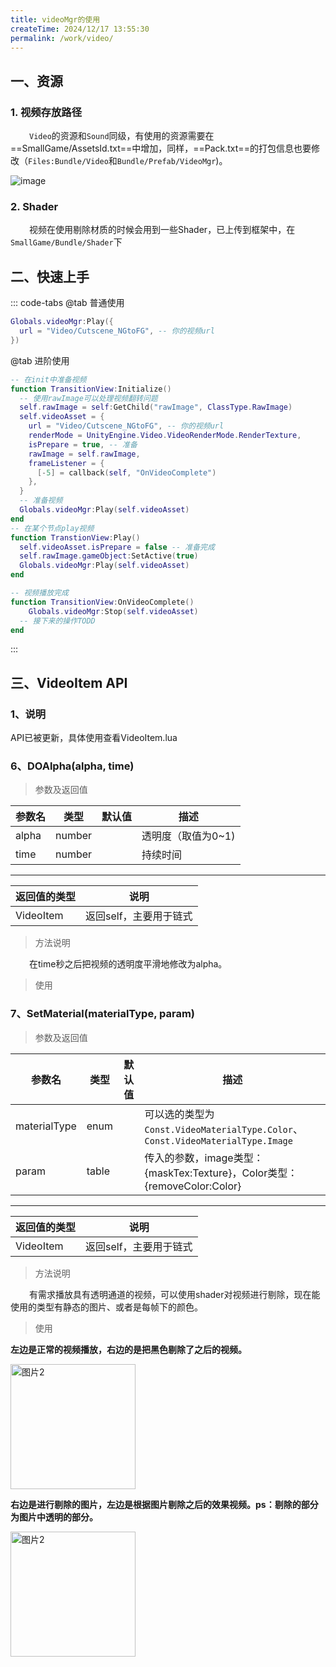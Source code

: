```yaml
---
title: videoMgr的使用
createTime: 2024/12/17 13:55:30
permalink: /work/video/
---
```


<style>
  .left2 {
    margin-left: 30px;
  }
</style>

## 一、资源
### 1. 视频存放路径
<span class="left2" />`Video`的资源和`Sound`同级，有使用的资源需要在==SmallGame/AssetsId.txt==中增加，同样，==Pack.txt==的打包信息也要修改（`Files:Bundle/Video`和`Bundle/Prefab/VideoMgr`)。  

![image](https://oss.dyx666.icu/image/work/videoUrl.png)
### 2. Shader
<span class="left2" />视频在使用剔除材质的时候会用到一些Shader，已上传到框架中，在`SmallGame/Bundle/Shader`下

## 二、快速上手
::: code-tabs
@tab 普通使用
``` lua
Globals.videoMgr:Play({
  url = "Video/Cutscene_NGtoFG", -- 你的视频url
})
```
@tab 进阶使用
``` lua
-- 在init中准备视频
function TransitionView:Initialize() 
  -- 使用rawImage可以处理视频翻转问题
  self.rawImage = self:GetChild("rawImage", ClassType.RawImage)
  self.videoAsset = {
    url = "Video/Cutscene_NGtoFG", -- 你的视频url
    renderMode = UnityEngine.Video.VideoRenderMode.RenderTexture, 
    isPrepare = true, -- 准备
    rawImage = self.rawImage,
    frameListener = {
      [-5] = callback(self, "OnVideoComplete")
    },
  }
  -- 准备视频
  Globals.videoMgr:Play(self.videoAsset)
end
-- 在某个节点play视频
function TranstionView:Play() 
  self.videoAsset.isPrepare = false -- 准备完成
  self.rawImage.gameObject:SetActive(true)
  Globals.videoMgr:Play(self.videoAsset)
end

-- 视频播放完成
function TransitionView:OnVideoComplete()	
	Globals.videoMgr:Stop(self.videoAsset)
  -- 接下来的操作TODD
end

```
:::


## 三、VideoItem API
### 1、说明
API已被更新，具体使用查看VideoItem.lua
<!-- ### 1、InitVideo(rawImage, width, height)
> 参数及返回值

| 参数名      | 类型       | 默认值  | 描述            |
| -------- | -------- | ---- | ------------- |
| rawImage | RawImage |      | 控制视频在ui上显示的位置 |
| width    | number   | 1080 | 控制显示的宽        |
| height   | number   | 1920 | 控制显示的高        |

---

| 返回值的类型 | 说明                                   |
| ------ | ------------------------------------ |
| VideoItem | 返回self，主要用于链式 |

> 使用

<span class="left2" />在VideoItem.lua中，`New`会自动调用`InitVideo`，通过`RenderTexture`把video关联到RawImage上。

``` lua
self.rawImage = self:GetChild("video", ClassType.RawImage)
-- 创建video，显示的位置为self.rawImage
self.video = VideoItem.New(self.transform, self.mBaseView, self.rawImage) 
```
<div style="display: flex;width: 350px;margin-left: 30px;">
    <img src="https://oss.dyx666.icu/image/work/videoOut1.png" alt="图片1" style="margin-right: 10px;"/>
    <img src="https://oss.dyx666.icu/image/work/videoOut2.png" alt="图片2"/>
</div>

### 2、PlayVideo(url, isLooping)
> 参数及返回值

| 参数名      | 类型       | 默认值  | 描述            |
| -------- | -------- | ---- | ------------- |
| url      | string |      | 播放哪个video |
| isLooping    | bool   |  | 是否循环播放        |

---

| 返回值的类型 | 说明                                   |
| ------ | ------------------------------------ |
| VideoItem | 返回self，主要用于链式 |

> 方法说明

<span class="left2" />指定播放url下的视频

> 使用

``` lua
-- video
self.rawImage = self:GetChild("video", ClassType.RawImage)
-- 创建video，显示的位置为self.rawImage
self.video = VideoItem.New(self.transform, self.mBaseView, self.rawImage) 

self.video:PlayVideo("Video/Book", true) -- 普通的播放视频 -- [!code highlight]
```

![image](https://oss.dyx666.icu/image/work/playVideo.png) -->

<!-- ### 3、Pause()
> 参数及返回值


| 返回值的类型 | 说明                                   |
| ------ | ------------------------------------ |
| VideoItem | 返回self，主要用于链式 |

> 方法说明

<span class="left2" />暂停播放视频

> 使用
``` lua
-- video
self.rawImage = self:GetChild("video", ClassType.RawImage)
-- 创建video，显示的位置为self.rawImage
self.video = VideoItem.New(self.transform, self.mBaseView, self.rawImage) 

self.video:PlayVideo("Video/Book", true) -- 普通的播放视频
self.video:Pause() -- [!code highlight]
```

### 4、Play()
> 参数及返回值


| 返回值的类型 | 说明                                   |
| ------ | ------------------------------------ |
| VideoItem | 返回self，主要用于链式 |
> 方法说明

<span class="left2" />继续播放视频

> 使用
``` lua
-- video
self.rawImage = self:GetChild("video", ClassType.RawImage)
-- 创建video，显示的位置为self.rawImage
self.video = VideoItem.New(self.transform, self.mBaseView, self.rawImage) 

self.video:PlayVideo("Video/Book", true) -- 普通的播放视频
self.video:Play() -- [!code highlight]
```

### 5、AddFrameLinsterByUrl(url, frameIdx, listener, isSecond)
> 参数及返回值

| 参数名      | 类型       | 默认值  | 描述            |
| -------- | -------- | ---- | ------------- |
| url      | string |      | 给哪个url的视频添加事件监听 |
| frameIdx    | number   |  | 第几帧        |
| listener  | function   |  | 事件        |
| isSecond    | bool   |  | 是否为秒（为ture，那么就是第frameIdx秒)        |

---

| 返回值的类型 | 说明                                   |
| ------ | ------------------------------------ |
| VideoItem | 返回self，主要用于链式 |

> 方法说明

<span class="left2" /> 因为可能在某个条件下可能会切换其它的视频，如：进入之后idle，那么就要用url区分给哪个视频下的多少帧添加的事件。一秒有多少帧主要是看视频的属性，在资源文件夹中右击视频查看属性。

<img src="https://oss.dyx666.icu/image/work/zhen.png" style="width:200px" alt="图片2"/>

> 使用

``` lua
self.video:PlayVideo("Video/Book", true) -- 播放Video.Book.mp4，循环播放
          :AddFrameLinsterByUrl("Video/Book", 0.5, function ()-- [!code highlight]
			MyLog("第0.5秒触发的监听")-- [!code highlight]
		  end, true)-- [!code highlight]
		  :AddFrameLinsterByUrl("Video/Book", 25, function ()-- [!code highlight]
			MyLog("第25帧触发的监听")-- [!code highlight]
		  end, false)-- [!code highlight]
``` -->

### 6、DOAlpha(alpha, time)
> 参数及返回值

| 参数名      | 类型       | 默认值  | 描述            |
| -------- | -------- | ---- | ------------- |
| alpha      | number |      | 透明度（取值为0~1) |
| time    | number   |  | 持续时间        |

---

| 返回值的类型 | 说明                                   |
| ------ | ------------------------------------ |
| VideoItem | 返回self，主要用于链式 |

> 方法说明

<span class="left2" /> 在time秒之后把视频的透明度平滑地修改为alpha。

> 使用

<!-- ``` lua
self.video:PlayVideo("Video/Book", true) -- 播放Video.Book.mp4，循环播放
          :AddFrameLinsterByUrl("Video/Book", 1, function ()
            self.video:DOAlpha(0, 1) -- [!code highlight]
          end, true)
          :AddFrameLinsterByUrl("Video/Book", 3, function ()
            self.video:DOAlpha(1, 1) -- [!code highlight]
          end, true)
``` -->

### 7、SetMaterial(materialType, param)
> 参数及返回值

| 参数名      | 类型       | 默认值  | 描述            |
| -------- | -------- | ---- | -------------------------------- |
| materialType      | enum |      | 可以选的类型为`Const.VideoMaterialType.Color`、`Const.VideoMaterialType.Image` |
| param    | table   |  | 传入的参数，image类型：\{maskTex:Texture\}，Color类型：\{removeColor:Color\} |

---

| 返回值的类型 | 说明                                   |
| ------ | ------------------------------------ |
| VideoItem | 返回self，主要用于链式 |

> 方法说明

<span class="left2" /> 有需求播放具有透明通道的视频，可以使用shader对视频进行剔除，现在能使用的类型有静态的图片、或者是每帧下的颜色。

> 使用

<!-- ``` lua
-- video
self.rawImage = self:GetChild("video", ClassType.RawImage)
-- 创建video，显示的位置为self.rawImage
self.video = VideoItem.New(self.transform, self.mBaseView, self.rawImage) 

-- self.video:PlayVideo("Video/Book", true) -- 普通的播放视频

self.video:PlayVideo("Video/Book", true) -- 播放Video.Book.mp4，循环播放
          :SetMaterial(Const.VideoMaterialType.Color, {removeColor = Color.black}) -- 剔除黑色部分-- [!code highlight]
``` -->
**左边是正常的视频播放，右边的是把黑色剔除了之后的视频。**

<img src="https://oss.dyx666.icu/gif/videoMgr/colorRemove.gif" style="width:200px" alt="图片2"/>

<!-- ``` lua
-- video
self.rawImage = self:GetChild("video", ClassType.RawImage)
-- 创建video，显示的位置为self.rawImage
self.video = VideoItem.New(self.transform, self.mBaseView, self.rawImage) 

self.video:PlayVideo("Video/Book", true) -- 播放Video.Book.mp4，循环播放

Globals.resMgr:LoadSprite("Slot/Main/SlotAtlas", "imageRemove/queko", function (sp)-- [!code highlight]
  self.video:SetMaterial(Const.VideoMaterialType.Image, {maskTex = sp.texture}) -- [!code highlight]
end)-- [!code highlight]
``` -->
**右边是进行剔除的图片，左边是根据图片剔除之后的效果视频。ps：剔除的部分为图片中透明的部分。**

<img src="https://oss.dyx666.icu/gif/videoMgr/imageRemove.gif" style="width:200px" alt="图片2"/>

